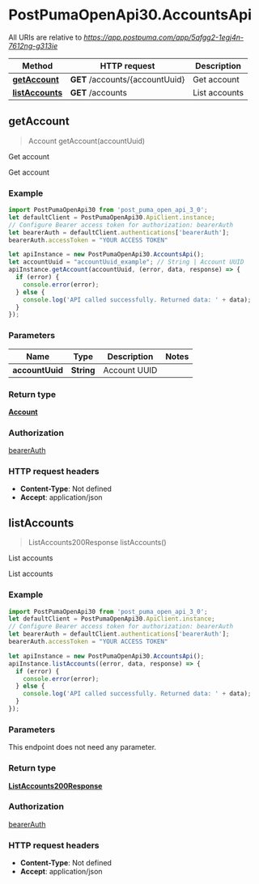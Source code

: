 # PostPumaOpenApi30.AccountsApi

All URIs are relative to *https://app.postpuma.com/app/5afgg2-1egj4n-7612ng-g313ie*

Method | HTTP request | Description
------------- | ------------- | -------------
[**getAccount**](AccountsApi.md#getAccount) | **GET** /accounts/{accountUuid} | Get account
[**listAccounts**](AccountsApi.md#listAccounts) | **GET** /accounts | List accounts



## getAccount

> Account getAccount(accountUuid)

Get account

Get account

### Example

```javascript
import PostPumaOpenApi30 from 'post_puma_open_api_3_0';
let defaultClient = PostPumaOpenApi30.ApiClient.instance;
// Configure Bearer access token for authorization: bearerAuth
let bearerAuth = defaultClient.authentications['bearerAuth'];
bearerAuth.accessToken = "YOUR ACCESS TOKEN"

let apiInstance = new PostPumaOpenApi30.AccountsApi();
let accountUuid = "accountUuid_example"; // String | Account UUID
apiInstance.getAccount(accountUuid, (error, data, response) => {
  if (error) {
    console.error(error);
  } else {
    console.log('API called successfully. Returned data: ' + data);
  }
});
```

### Parameters


Name | Type | Description  | Notes
------------- | ------------- | ------------- | -------------
 **accountUuid** | **String**| Account UUID | 

### Return type

[**Account**](Account.md)

### Authorization

[bearerAuth](../README.md#bearerAuth)

### HTTP request headers

- **Content-Type**: Not defined
- **Accept**: application/json


## listAccounts

> ListAccounts200Response listAccounts()

List accounts

List accounts

### Example

```javascript
import PostPumaOpenApi30 from 'post_puma_open_api_3_0';
let defaultClient = PostPumaOpenApi30.ApiClient.instance;
// Configure Bearer access token for authorization: bearerAuth
let bearerAuth = defaultClient.authentications['bearerAuth'];
bearerAuth.accessToken = "YOUR ACCESS TOKEN"

let apiInstance = new PostPumaOpenApi30.AccountsApi();
apiInstance.listAccounts((error, data, response) => {
  if (error) {
    console.error(error);
  } else {
    console.log('API called successfully. Returned data: ' + data);
  }
});
```

### Parameters

This endpoint does not need any parameter.

### Return type

[**ListAccounts200Response**](ListAccounts200Response.md)

### Authorization

[bearerAuth](../README.md#bearerAuth)

### HTTP request headers

- **Content-Type**: Not defined
- **Accept**: application/json

